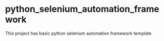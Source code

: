 # python_selenium_automation_framework
This project has basic python selenium automation framework template

